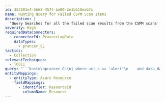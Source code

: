 ```yaml
---
id: 322591e4-5b68-4574-be00-2e1b618eab7c
name: Hunting Query for Failed CSPM Scan Items
description: |
  'Query Searches for all the failed scan results from the CSPM scans'
severity: High
requiredDataConnectors:
  - connectorId: PrancerLogData
    dataTypes:
      - prancer_CL
tactics:
  - Collection
relevantTechniques:
  - T0811
query: "```kusto\nprancer_CL\n| where act_s == 'alert'\n    and data_data_result_s == 'failed'\n| extend snapshot = parse_json(data_data_snapshots_s)\n| mv-expand snapshot \n| extend\n    id = tostring(snapshot.id),\n    structure = tostring(snapshot.structure),\n    reference = tostring(snapshot.reference),\n    source = tostring(snapshot.source),\n    collection = tostring(snapshot.collection),\n    type = tostring(snapshot.type),\n    region = tostring(snapshot.region),\n    resourceTypes = tostring(snapshot.resourceTypes),\n    path = tostring(snapshot.path)\n| summarize arg_min(id, *) by path, data_data_title_s\n| project Alert = data_data_title_s, Severity = data_data_severity_s, Cloud_Type = structure, Resource = path, Description = data_data_description_s, Remediation = data_data_remediation_description_s\n```"
entityMappings:
  - entityType: Azure Resource
    fieldMappings:
      - identifier: ResourceId
        columnName: Resource
---
```


